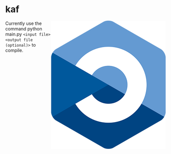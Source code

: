 # kaf
<img align="right" src="https://github.com/IdoTauman/kaf/blob/main/logo.png?raw=true" />

Currently use the command python main.py ```<input file> <output file (optional)>``` to compile.
